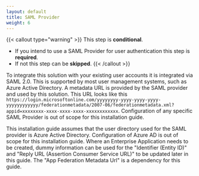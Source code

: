 ```yaml
---
layout: default
title: SAML Provider
weight: 6
---
```


<!--
Copyright Amazon.com, Inc. or its affiliates. All Rights Reserved.
SPDX-License-Identifier: MIT-0
-->

{{< callout type="warning" >}}
This step is **conditional**.

- If you intend to use a SAML Provider for user authentication this step is **required**.
- If not this step can be **skipped**.
{{< /callout >}}

To integrate this solution with your existing user accounts it is integrated via SAML 2.0. This is supported by most user management systems, such as Azure Active Directory. A metadata URL is provided by the SAML provider and used by this solution. This URL looks like this `https://login.microsoftonline.com/yyyyyyyy-yyyy-yyyy-yyyy-yyyyyyyyyyyy/federationmetadata/2007-06/federationmetadata.xml?appid=xxxxxxxx-xxxx-xxxx-xxxx-xxxxxxxxxxxx`. Configuration of any specific SAML Provider is out of scope for this installation guide. 

This installation guide assumes that the user directory used for the SAML provider is Azure Active Directory. Configuration of Azure AD is out of scope for this installation guide. Where an Enterprise Application needs to be created, dummy information can be used for the "Identifier (Entity ID)" and "Reply URL (Assertion Consumer Service URL)" to be updated later in this guide. The "App Federation Metadata Url" is a dependency for this guide.